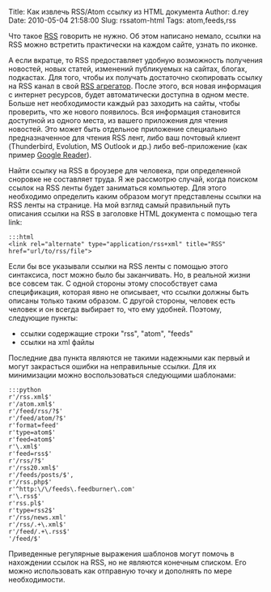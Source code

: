 Title: Как извлечь RSS/Atom ссылку из HTML документа
Author: d.rey
Date: 2010-05-04 21:58:00
Slug: rssatom-html
Tags: atom,feeds,rss

Что такое [RSS](http://ru.wikipedia.org/wiki/RSS) говорить не нужно. Об этом написано немало, ссылки на RSS можно встретить практически на каждом сайте, узнать по иконке.

А если вкратце, то RSS предоставляет удобную возможность получения новостей, новых статей, изменений публикуемых на сайтах, блогах, подкастах. Для того, чтобы их получать достаточно скопировать ссылку на RSS канал в свой [RSS агрегатор](http://ru.wikipedia.org/wiki/RSS-%D0%B0%D0%B3%D1%80%D0%B5%D0%B3%D0%B0%D1%82%D0%BE%D1%80). После этого, вся новая информация с интернет ресурсов, будет автоматически доступна в одном месте. Больше нет необходимости каждый раз заходить на сайты, чтобы проверить, что же нового появилось. Вся информация становится доступной из одного места, из вашего приложения для чтения новостей. Это может быть отдельное приложение специально предназначенное для чтения RSS лент, либо ваш почтовый клиент (Thunderbird, Evolution, MS Outlook и др.) либо веб-приложение (как пример [Google Reader](http://www.google.com/reader/)).


Найти ссылку на RSS в броузере для человека, при определенной сноровке не составляет труда. Я же рассмотрю случай, когда поиском ссылок на RSS ленты будет заниматься компьютер. Для этого необходимо определить каким образом могут представлены ссылки на RSS ленты на странице. На мой взгляд самый правильный путь описания ссылки на RSS в заголовке HTML документа с помощью тега link:

    :::html
    <link rel="alternate" type="application/rss+xml" title="RSS" href="url/to/rss/file">
    
Если бы все указывали ссылки на RSS ленты с помощью этого синтаксиса, пост можно было бы заканчивать. Но, в реальной жизни все совсем так. С одной стороны этому способствует сама спецификация, которая явно не описывает, что ссылки должны быть описаны только таким образом. С другой стороны, человек есть человек и он всегда выбирает то, что ему удобней. Поэтому, следующие пункты:

- ссылки содержащие строки "rss", "atom", "feeds"
- ссылки на xml файлы

Последние два пункта являются не такими надежными как первый и могут закрасться ошибки на неправильные ссылки. Для их минимизации можно воспользоваться следующими шаблонами:

    :::python
    r'/rss.xml$'
    r'/atom.xml$'
    r'/feed/rss/?$'
    r'/feed/atom/?$' 
    r'format=feed'
    r'type=atom$'
    r'feed=atom$'
    r'\.xml$'
    r'feed=rss$'
    r'/rss/?$'
    r'/rss20.xml$'
    r'/feeds/posts/$',
    r'/rss.php$'
    r'^http:\/\/feeds\.feedburner\.com'
    r'\.rss$'
    r'rss.pl$'
    r'type=rss2$'
    r'/rss/news.xml'
    r'/rss/.+\.xml$'
    r'/feed/.+\.rss$'
    '/feed/$'

Приведенные регулярные выражения шаблонов могут помочь в нахождении ссылок на RSS, но не являются конечным списком. Его можно использовать как отправную точку и дополнять по мере необходимости.

